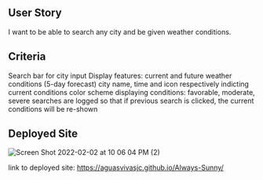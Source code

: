 ## User Story 

I want to be able to search any city and be given weather conditions. 

## Criteria 

Search bar for city input 
Display features: 
current and future weather conditions (5-day forecast)
city name, time and icon respectively indicting current conditions 
color scheme displaying conditions: favorable, moderate, severe 
searches are logged so that if previous search is clicked, the current conditions will be re-shown 


## Deployed Site 

![Screen Shot 2022-02-02 at 10 06 04 PM (2)](https://user-images.githubusercontent.com/94660524/152274870-7b4a1413-f682-4945-b090-84e974325fe3.png)

link to deployed site:  https://aguasvivasjc.github.io/Always-Sunny/
